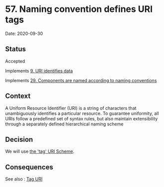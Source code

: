 # 57. Naming convention defines URI tags

Date: 2020-09-30

## Status

Accepted

Implements [9. URI identifies data](0009-uri-identifies-data.md)

Implements [29. Components are named according to naming conventions](0029-components-are-named-according-to-naming-conventions.md)

## Context

A Uniform Resource Identifier (URI) is a string of characters that unambiguously identifies a particular resource. To guarantee uniformity, all URIs follow a predefined set of syntax rules, but also maintain extensibility through a separately defined hierarchical naming scheme

## Decision

We will use [the 'tag' URI Scheme](https://tools.ietf.org/html/rfc4151). 

## Consequences

See also : [Tag URI](http://www.taguri.org/)
